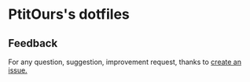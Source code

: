 # PtitOurs's dotfiles

## Feedback
For any question, suggestion, improvement request, thanks to [create an issue.](https://github.com/PtitOurs/dotfiles/issues)